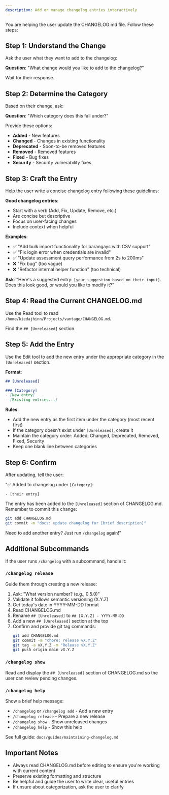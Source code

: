 ```yaml
---
description: Add or manage changelog entries interactively
---
```


You are helping the user update the CHANGELOG.md file. Follow these steps:

## Step 1: Understand the Change

Ask the user what they want to add to the changelog:

**Question**: "What change would you like to add to the changelog?"

Wait for their response.

## Step 2: Determine the Category

Based on their change, ask:

**Question**: "Which category does this fall under?"

Provide these options:
- **Added** - New features
- **Changed** - Changes in existing functionality
- **Deprecated** - Soon-to-be removed features
- **Removed** - Removed features
- **Fixed** - Bug fixes
- **Security** - Security vulnerability fixes

## Step 3: Craft the Entry

Help the user write a concise changelog entry following these guidelines:

**Good changelog entries**:
- Start with a verb (Add, Fix, Update, Remove, etc.)
- Are concise but descriptive
- Focus on user-facing changes
- Include context when helpful

**Examples**:
- ✅ "Add bulk import functionality for barangays with CSV support"
- ✅ "Fix login error when credentials are invalid"
- ✅ "Update assessment query performance from 2s to 200ms"
- ❌ "Fix bug" (too vague)
- ❌ "Refactor internal helper function" (too technical)

**Ask**: "Here's a suggested entry: `[your suggestion based on their input]`. Does this look good, or would you like to modify it?"

## Step 4: Read the Current CHANGELOG.md

Use the Read tool to read `/home/kiedajhinn/Projects/vantage/CHANGELOG.md`.

Find the `## [Unreleased]` section.

## Step 5: Add the Entry

Use the Edit tool to add the new entry under the appropriate category in the `[Unreleased]` section.

**Format**:
```markdown
## [Unreleased]

### [Category]
- [New entry]
- [Existing entries...]
```

**Rules**:
- Add the new entry as the first item under the category (most recent first)
- If the category doesn't exist under `[Unreleased]`, create it
- Maintain the category order: Added, Changed, Deprecated, Removed, Fixed, Security
- Keep one blank line between categories

## Step 6: Confirm

After updating, tell the user:

"✅ Added to changelog under `[Category]`:
```
- [their entry]
```

The entry has been added to the `[Unreleased]` section of CHANGELOG.md. Remember to commit this change:

```bash
git add CHANGELOG.md
git commit -m "docs: update changelog for [brief description]"
```

Need to add another entry? Just run `/changelog` again!"

## Additional Subcommands

If the user runs `/changelog` with a subcommand, handle it:

### `/changelog release`

Guide them through creating a new release:

1. Ask: "What version number? (e.g., 0.5.0)"
2. Validate it follows semantic versioning (X.Y.Z)
3. Get today's date in YYYY-MM-DD format
4. Read CHANGELOG.md
5. Rename `## [Unreleased]` to `## [X.Y.Z] - YYYY-MM-DD`
6. Add a new `## [Unreleased]` section at the top
7. Confirm and provide git tag commands:
   ```bash
   git add CHANGELOG.md
   git commit -m "chore: release vX.Y.Z"
   git tag -a vX.Y.Z -m "Release vX.Y.Z"
   git push origin main vX.Y.Z
   ```

### `/changelog show`

Read and display the `## [Unreleased]` section of CHANGELOG.md so the user can review pending changes.

### `/changelog help`

Show a brief help message:
- `/changelog` or `/changelog add` - Add a new entry
- `/changelog release` - Prepare a new release
- `/changelog show` - Show unreleased changes
- `/changelog help` - Show this help

See full guide: `docs/guides/maintaining-changelog.md`

## Important Notes

- Always read CHANGELOG.md before editing to ensure you're working with current content
- Preserve existing formatting and structure
- Be helpful and guide the user to write clear, useful entries
- If unsure about categorization, ask the user to clarify
